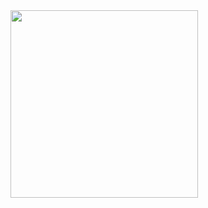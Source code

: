 <img src="https://github.com/user-attachments/assets/1c9aa940-29fb-4040-b762-64a2996664f3" width="300">
